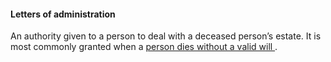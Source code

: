 ####  Letters of administration

An authority given to a person to deal with a deceased person’s estate. It is
most commonly granted when a [ person dies without a valid will
](/en/death/the-deceaseds-estate/what-happens-the-deceaseds-estate#lc8139) .
